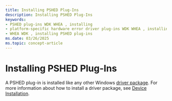 ```yaml
---
title: Installing PSHED Plug-Ins
description: Installing PSHED Plug-Ins
keywords:
- PSHED plug-ins WDK WHEA , installing
- platform-specific hardware error driver plug-ins WDK WHEA , installing
- WHEA WDK , installing PSHED plug-ins
ms.date: 03/26/2025
ms.topic: concept-article
---
```


# Installing PSHED Plug-Ins


A PSHED plug-in is installed like any other Windows [driver package](../install/driver-packages.md). For more information about how to install a driver package, see [Device Installation](../install/index.md).

 

